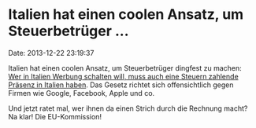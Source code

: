Italien hat einen coolen Ansatz, um Steuerbetrüger \...
=======================================================

Date: 2013-12-22 23:19:37

Italien hat einen coolen Ansatz, um Steuerbetrüger dingfest zu machen:
[Wer in Italien Werbung schalten will, muss auch eine Steuern zahlende
Präsenz in Italien
haben](http://www.theregister.co.uk/2013/12/20/eu_italy_tax_law_discrimination/).
Das Gesetz richtet sich offensichtlich gegen Firmen wie Google,
Facebook, Apple und co.

Und jetzt ratet mal, wer ihnen da einen Strich durch die Rechnung macht?
Na klar! Die EU-Kommission!
